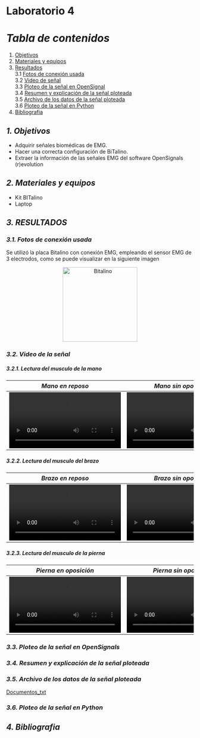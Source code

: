 

# Laboratorio 4

# *Tabla de contenidos*

1. [Objetivos](#id1)
2. [Materiales y equipos](#id2)
3. [Resultados](#id3)\
     3.1 [Fotos de conexión usada](#id4)\
     3.2 [Video de señal](#id5)\
     3.3 [Ploteo de la señal en OpenSignal](#id6)\
     3.4 [Resumen y explicación de la señal ploteada](#id7)\
     3.5 [Archivo de los datos de la señal ploteada](#id8)\
     3.6 [Ploteo de la señal en Python](#id9)
4. [Bibliografia](#id10)
   
## *1. Objetivos* <a name="id1"></a>
* Adquirir señales biomédicas de EMG.
* Hacer una correcta configuración de BiTalino.
* Extraer la información de las señales EMG del software OpenSignals (r)evolution

## *2. Materiales y equipos* <a name="id2"></a>
* Kit BITalino
* Laptop  

## *3. RESULTADOS* <a name="id3"></a>

### *3.1. Fotos de conexión usada* <a name="id4"></a>
Se utilizó la placa Bitalino con conexión EMG, empleando el sensor EMG de 3 electrodos, como se puede visualizar en la siguiente imagen 

<p align="center">
  <img src="https://github.com/MariaZubiate/isb_2024_gh82/assets/164455359/be068f65-d8cb-4049-86eb-769473c3d3de" alt="Bitalino" width="200">
</p>



### *3.2. Video de la señal* <a name="id5"></a>

##### 3.2.1. Lectura del musculo de la mano

|  *Mano en reposo*  | *Mano sin oposición* | *Mano con oposición* |
|:------------:|:---------------:|:------------:|
|<video src="https://github.com/MariaZubiate/isb_2024_gh82/assets/164455359/992c45ce-b300-4fde-93e4-c8b830b24b83"></video>|<video src="https://github.com/MariaZubiate/isb_2024_gh82/assets/164455359/2f7bf97c-3a95-4edb-8198-c4461e802a22"></video>|<video src="https://github.com/MariaZubiate/isb_2024_gh82/assets/164455359/965ca49e-ba45-41da-9031-d3ccff87b05c"></video>|



##### 3.2.2. Lectura del musculo del brazo

|  *Brazo en reposo*  | *Brazo sin oposición* | *Brazo con oposición* |
|:------------:|:---------------:|:------------:|
|<video src="https://github.com/MariaZubiate/isb_2024_gh82/assets/164455359/3f7f49c2-6be4-4870-a7e8-eceb64c939a5"></video>|<video src="https://github.com/MariaZubiate/isb_2024_gh82/assets/164455359/584f563d-ff11-4118-9ac6-21e6ea6a8d99"></video>|<video src="https://github.com/MariaZubiate/isb_2024_gh82/assets/164455359/8cfe8ff7-a35b-416f-97b7-32faa4c2a6cb"></video>|

 

##### 3.2.3. Lectura del musculo de la pierna

|  *Pierna en oposición*  | *Pierna sin oposición* | *Pierna con oposición* |
|:------------:|:---------------:|:------------:|
|<video src="https://github.com/MariaZubiate/isb_2024_gh82/assets/164455359/1605be48-11b0-41d0-848f-ce09309d112d"></video>|<video src="https://github.com/MariaZubiate/isb_2024_gh82/assets/164455359/dfba9255-2c5c-4456-888c-cf01668151e9"></video>|<video src="https://github.com/MariaZubiate/isb_2024_gh82/assets/164455359/677f8032-84da-4d45-aebb-cef48d437505"></video>|

 
 
### *3.3. Ploteo de la señal en OpenSignals* <a name="id6"></a> 

### *3.4. Resumen y explicación de la señal ploteada* <a name="id7"></a> 


### *3.5. Archivo de los datos de la señal ploteada* <a name="id8"></a> 

[Documentos_txt](./Documentos_txt)

### *3.6. Ploteo de la señal en Python* <a name="id9"></a> 


   
## *4. Bibliografia* <a name="id10"></a>




